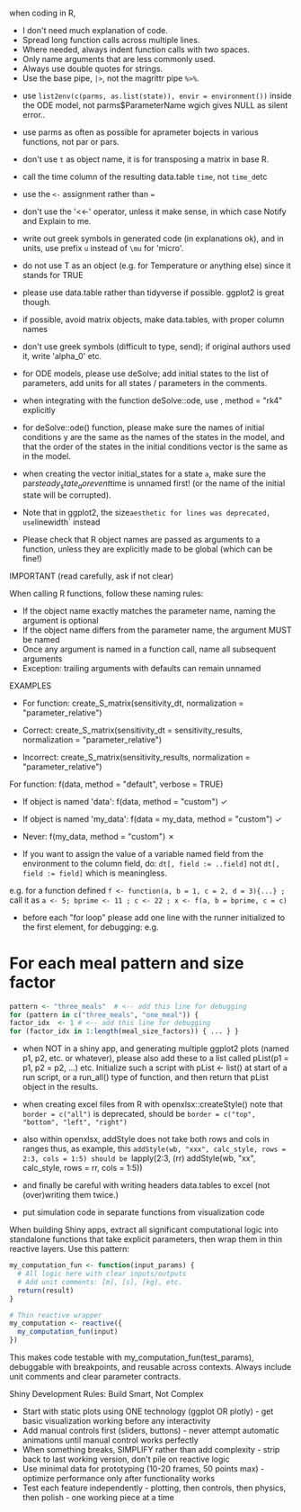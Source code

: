 when coding in R,

* I don't need much explanation of code.
* Spread long function calls across multiple lines.
* Where needed, always indent function calls with two spaces.
* Only name arguments that are less commonly used.
* Always use double quotes for strings.
* Use the base pipe, `|>`, not the magrittr pipe `%>%`.
  
- use `list2env(c(parms, as.list(state)), envir = environment())` inside the ODE model, not parms$ParameterName wgich gives NULL as silent error..
- use parms as often as possible for aprameter bojects in various functions, not par or pars.
- don't use `t` as object name, it is for transposing a matrix in base R. 
- call the time column of the resulting data.table `time`, not `time_d`etc
- use the `<-` assignment rather than `=`
- don't use the '<<-' operator, unless it make sense, in which case Notify and Explain to me.
- write out greek symbols in generated code (in explanations ok), and in units, use prefix `u` instead of `\mu` for 'micro'.
- do not use T as an object (e.g. for Temperature or anything else) since it stands for TRUE
- please use data.table rather than tidyverse if possible. ggplot2 is great though. 
- if possible, avoid matrix objects, make data.tables, with proper column names
- don't use greek symbols (difficult to type, send); if original authors used it, write  'alpha_0' etc.
- for ODE models, please  use deSolve; add initial states to the list of parameters, add units for all states / parameters in the comments.
- when integrating with the function deSolve::ode, use , method = "rk4" explicitly
- for deSolve::ode() function, please make sure the names of initial conditions y are the same as the names of the states in the model, and that the order of the states in the initial conditions vector is the same as in the model.
- when creating the vector initial_states for a state `a`, make sure the par$steady_state_a or event$time is unnamed first! (or the name of the initial state will be corrupted).
- Note that in ggplot2, the size` aesthetic for lines was deprecated, use `linewidth` instead

- Please check that R object names are passed as arguments to a function, unless they are explicitly made to be global (which can be fine!)


IMPORTANT (read carefully, ask if not clear)

When calling R functions, follow these naming rules:

- If the object name exactly matches the parameter name, naming the argument is optional
- If the object name differs from the parameter name, the argument MUST be named  
- Once any argument is named in a function call, name all subsequent arguments
- Exception: trailing arguments with defaults can remain unnamed

EXAMPLES
- For function: create_S_matrix(sensitivity_dt, normalization = "parameter_relative")

- Correct: create_S_matrix(sensitivity_dt = sensitivity_results, normalization = "parameter_relative") 
- Incorrect: create_S_matrix(sensitivity_results, normalization = "parameter_relative")

For function: f(data, method = "default", verbose = TRUE)

- If object is named 'data': f(data, method = "custom") ✓
- If object is named 'my_data': f(data = my_data, method = "custom") ✓
- Never: f(my_data, method = "custom") ✗



- If you want to assign the value of a variable named field from the environment to the column field, do:
`dt[, field := ..field]` not `dt[, field := field]` which is meaningless.


e.g.
for a function defined
`f <- function(a, b = 1, c = 2, d = 3){...} ;`
call it as
`a <- 5; bprime <- 11 ; c <- 22 ; x <- f(a, b = bprime, c = c)`

- before each "for loop" please add one line with the runner initialized to the first element, for debugging: e.g.
# For each meal pattern and size factor

```r
pattern <- "three_meals"  # <-- add this line for debugging
for (pattern in c("three_meals", "one_meal")) {
factor_idx  <- 1 # <-- add this line for debugging
for (factor_idx in 1:length(meal_size_factors)) { ... } }
```

- when NOT in a shiny app, and generating multiple ggplot2 plots (named p1, p2, etc. or whatever), please also add these to a list called pList(p1 = p1, p2 = p2, ...) etc. Initialize such a script with pList <- list() at start of a run script, or a run_all() type of function, and then return that pList object in the results.

- when creating excel files from R with openxlsx::createStyle() note that `border = c("all")` is deprecated, should be `border = c("top", "bottom", "left", "right")`
- also within openxlsx, addStyle does not take both rows and cols in ranges thus, as example, this 
`addStyle(wb, "xxx", calc_style, rows = 2:3, cols = 1:5)
should be
`lapply(2:3, \(rr) addStyle(wb, "xx", calc_style, rows = rr, cols = 1:5))
- and finally be careful with writing headers data.tables to excel (not (over)writing them twice.)

- put simulation code in separate functions from visualization code


When building Shiny apps, extract all significant computational logic into standalone functions that take explicit parameters, then wrap them in thin reactive layers. Use this pattern:

```r # Standalone function - testable, debuggable, reusable
my_computation_fun <- function(input_params) {
  # All logic here with clear inputs/outputs  
  # Add unit comments: [m], [s], [kg], etc.
  return(result)
}

# Thin reactive wrapper
my_computation <- reactive({ 
  my_computation_fun(input) 
})
```

This makes code testable with my_computation_fun(test_params), debuggable with breakpoints, and reusable across contexts. Always include unit comments and clear parameter contracts.



Shiny Development Rules: Build Smart, Not Complex

- Start with static plots using ONE technology (ggplot OR plotly) - get basic visualization working before any interactivity
- Add manual controls first (sliders, buttons) - never attempt automatic animations until manual control works perfectly
- When something breaks, SIMPLIFY rather than add complexity - strip back to last working version, don't pile on reactive logic
- Use minimal data for prototyping (10-20 frames, 50 points max) - optimize performance only after functionality works
- Test each feature independently - plotting, then controls, then physics, then polish - one working piece at a time

